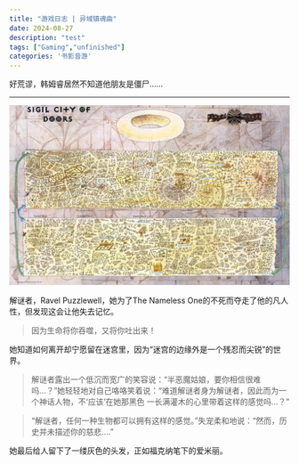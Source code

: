 ```yaml
---
title: "游戏日志 | 异域镇魂曲"
date: 2024-08-27
description: "test"
tags: ["Gaming","unfinished"]
categories: '书影音游'
---
```


好荒谬，韩姆睿居然不知道他朋友是僵尸……

---

![Alt text](01.jpg "测试")


解谜者，Ravel Puzzlewell，她为了The Nameless One的不死而夺走了他的凡人性，但发现这会让他失去记忆。

> 因为生命将你吞噬，又将你吐出来！

她知道如何离开却宁愿留在迷宫里，因为“迷宫的边缘外是一个残忍而尖锐”的世界。

> 解谜者露出一个低沉而宽广的笑容说：“半恶魔姑娘，要你相信很难吗…？”她轻轻地对自己咯咯笑着说：“难道解谜者身为解谜者，因此而为一个神话人物，不‘应该’在她那黑色 一长满灌木的心里带着这样的感觉吗…？”

> “解谜者，任何一种生物都可以拥有这样的感觉。”失宠柔和地说：“然而，历史并未描述你的慈悲.…”

她最后给人留下了一缕灰色的头发，正如福克纳笔下的爱米丽。